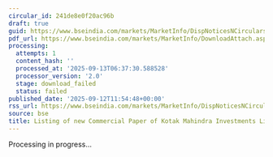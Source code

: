 ```yaml
---
circular_id: 241de8e0f20ac96b
draft: true
guid: https://www.bseindia.com/markets/MarketInfo/DispNoticesNCirculars.aspx?Noticeid={8D6B3CF9-2CEE-453B-91FE-D22E7A20A0EC}&noticeno=20250912-63&dt=09/12/2025&icount=63&totcount=103&flag=0
pdf_url: https://www.bseindia.com/markets/MarketInfo/DownloadAttach.aspx?id=20250912-63&attachedId=
processing:
  attempts: 1
  content_hash: ''
  processed_at: '2025-09-13T06:37:30.588528'
  processor_version: '2.0'
  stage: download_failed
  status: failed
published_date: '2025-09-12T11:54:48+00:00'
rss_url: https://www.bseindia.com/markets/MarketInfo/DispNoticesNCirculars.aspx?Noticeid={8D6B3CF9-2CEE-453B-91FE-D22E7A20A0EC}&noticeno=20250912-63&dt=09/12/2025&icount=63&totcount=103&flag=0
source: bse
title: Listing of new Commercial Paper of Kotak Mahindra Investments Limited
---
```


Processing in progress...